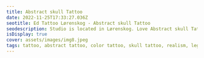 ```yaml
--- 
title: Abstract skull Tattoo 
date: 2022-11-25T17:33:27.036Z 
seotitle: Ed Tattoo Lørenskog - Abstract skull Tattoo 
seodescription: Studio is located in Lørenskog. Love Abstract skull Tattoo tattoos and I love to create new designs If you have any questions, contact me... 
isDisplay: true
cover: assets/images/img8.jpeg 
tags: tattoo, abstract tattoo, color tattoo, skull tattoo, realism, leg tattoo 
--- 
```

 
